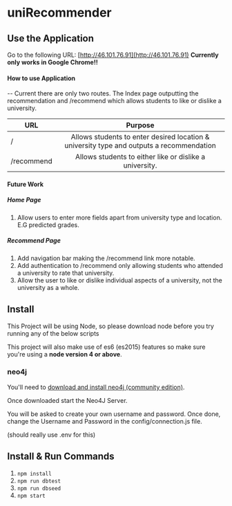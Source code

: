 # uniRecommender

## Use the Application

Go to the following URL: [http://46.101.76.91](http://46.101.76.91)
 **Currently only works in Google Chrome!!**
####  How to use Application

-- Current there are only two routes. The Index page outputting the recommendation and /recommend which
    allows students to like or dislike a university.

| URL           | Purpose       |
| ------------- |:-------------:|
| /             | Allows students to enter desired location & university type and outputs a recommendation |
| /recommend    | Allows students to either like or dislike a university.                                  |  

####  Future Work

#####  Home Page

1. Allow users to enter more fields apart from university type and location. E.G predicted grades.

#####  Recommend Page

1. Add navigation bar making the /recommend link more notable.
2. Add authentication to /recommend only allowing students who attended a university to rate that university.
3. Allow the user to like or dislike individual aspects of a university, not the university as a whole.

## Install

This Project will be using Node, so please download node before you try running any of the below scripts

This project will also make use of es6 (es2015) features so make sure you're using a **node version 4 or above**.

### neo4j

You'll need to [download and install neo4j (community edition)](http://neo4j.com/download/).

Once downloaded start the Neo4J Server.

You will be asked to create your own username and password. Once done, change the Username and Password in the config/connection.js file.

(should really use .env for this)

## Install & Run Commands

1. `npm install`
2. `npm run dbtest`
3. `npm run dbseed`
4. `npm start`
